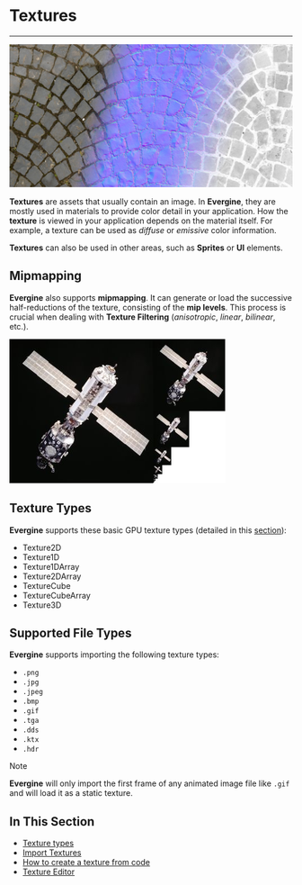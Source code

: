 # Textures
---

![Textures](Images/textures.jpg)

**Textures** are assets that usually contain an image. In **Evergine**, they are mostly used in materials to provide color detail in your application. How the **texture** is viewed in your application depends on the material itself. For example, a texture can be used as _diffuse_ or _emissive_ color information.

**Textures** can also be used in other areas, such as **Sprites** or **UI** elements. 

## Mipmapping

**Evergine** also supports **mipmapping**. It can generate or load the successive half-reductions of the texture, consisting of the **mip levels**. This process is crucial when dealing with **Texture Filtering** (_anisotropic_, _linear_, _bilinear_, etc.).

![Mip mapping](Images/mipmapping.jpg)

## Texture Types

**Evergine** supports these basic GPU texture types (detailed in this [section](textureTypes.md)):

- Texture2D
- Texture1D
- Texture1DArray
- Texture2DArray
- TextureCube
- TextureCubeArray
- Texture3D

## Supported File Types

**Evergine** supports importing the following texture types:

- `.png`
- `.jpg`
- `.jpeg`
- `.bmp`
- `.gif`
- `.tga`
- `.dds`
- `.ktx`
- `.hdr`

> [!NOTE]
> **Evergine** will only import the first frame of any animated image file like `.gif` and will load it as a static texture.

## In This Section

* [Texture types](textureTypes.md)
* [Import Textures](import_textures.md)
* [How to create a texture from code](create_texture_from_code.md)
* [Texture Editor](texture_editor.md)